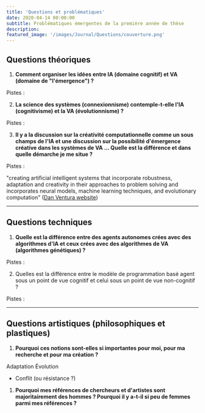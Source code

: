 ```yaml
---
title: 'Questions et problématiques'
date: 2020-04-14 00:00:00
subtitle: Problématiques émergentes de la première année de thèse
description: 
featured_image: '/images/Journal/Questions/couverture.png'
---
```


## Questions théoriques

1. **Comment organiser les idées entre IA (domaine cognitif) et VA (domaine de "l'émergence") ?** 
   
Pistes : 

2.  **La science des systèmes (connexionnisme) contemple-t-elle l'IA (cognitivisme) et la VA (évolutionnisme) ?**

Pistes : 

3. **Il y a la discussion sur la créativité computationnelle comme un sous champs de l'IA et une discussion sur la possibilité d'émergence créative dans les systèmes de VA ... Quelle est la différence et dans quelle démarche je me situe ?**

Pistes : 

"creating artificial intelligent systems that incorporate robustness, adaptation and creativity in their approaches to problem solving and incorporates neural models, machine learning techniques, and evolutionary computation" ([Dan Ventura website](http://axon.cs.byu.edu/Dan/))

---

## Questions techniques

1. **Quelle est la différence entre des agents autonomes crées avec des algorithmes d'IA et ceux crées avec des algorithmes de VA (algorithmes génétiques) ?**

Pistes : 

2. Quelles est la différence entre le modèle de programmation basé agent sous un point de vue cognitif et celui sous un point de vue non-cognitif ?

Pistes :

---

## Questions artistiques (philosophiques et plastiques)

1. **Pourquoi ces notions sont-elles si importantes pour moi, pour ma recherche et pour ma création ?**

Adaptation
Évolution
* Conflit (ou résistance ?)


1. **Pourquoi mes références de chercheurs et d'artistes sont majoritairement des hommes ? Pourquoi il y a-t-il si peu de femmes parmi mes références ?**
